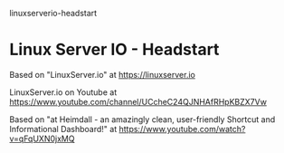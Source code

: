 linuxserverio-headstart
# Linux Server IO - Headstart

Based on "LinuxServer.io" at https://linuxserver.io

LinuxServer.io on Youtube at https://www.youtube.com/channel/UCcheC24QJNHAfRHpKBZX7Vw

Based on "at Heimdall - an amazingly clean, user-friendly Shortcut and Informational Dashboard!" at https://www.youtube.com/watch?v=qFqUXN0jxMQ
